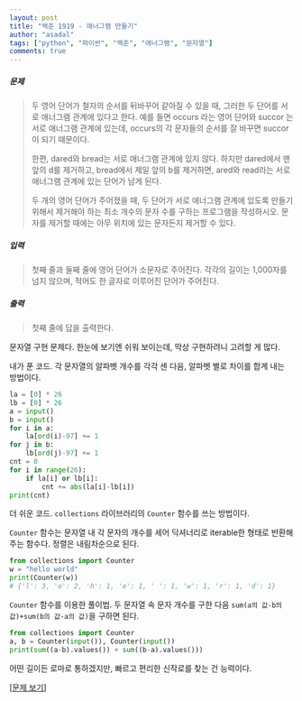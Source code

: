 ```yaml
---
layout: post
title: "백준 1919 - 애너그램 만들기"
author: "asadal"
tags: ["python", "파이썬", "백준", "애너그램", "문자열"]
comments: true
---
```


##### 문제

> 두 영어 단어가 철자의 순서를 뒤바꾸어 같아질 수 있을 때, 그러한 두 단어를 서로 애너그램 관계에 있다고 한다. 예를 들면 occurs 라는 영어 단어와 succor 는 서로 애너그램 관계에 있는데, occurs의 각 문자들의 순서를 잘 바꾸면 succor이 되기 때문이다.
>
> 한편, dared와 bread는 서로 애너그램 관계에 있지 않다. 하지만 dared에서 맨 앞의 d를 제거하고, bread에서 제일 앞의 b를 제거하면, ared와 read라는 서로 애너그램 관계에 있는 단어가 남게 된다.
>
> 두 개의 영어 단어가 주어졌을 때, 두 단어가 서로 애너그램 관계에 있도록 만들기 위해서 제거해야 하는 최소 개수의 문자 수를 구하는 프로그램을 작성하시오. 문자를 제거할 때에는 아무 위치에 있는 문자든지 제거할 수 있다.

##### 입력

> 첫째 줄과 둘째 줄에 영어 단어가 소문자로 주어진다. 각각의 길이는 1,000자를 넘지 않으며, 적어도 한 글자로 이루어진 단어가 주어진다.

##### 출력

> 첫째 줄에 답을 출력한다.

문자열 구현 문제다. 한눈에 보기엔 쉬워 보이는데, 막상 구현하려니 고려할 게 많다.

내가 푼 코드. 각 문자열의 알파벳 개수를 각각 센 다음, 알파벳 별로 차이를 합계 내는 방법이다.

```python
la = [0] * 26
lb = [0] * 26
a = input()
b = input()
for i in a:
    la[ord(i)-97] += 1
for j in b:
    lb[ord(j)-97] += 1
cnt = 0
for i in range(26):
    if la[i] or lb[i]:
        cnt += abs(la[i]-lb[i])
print(cnt)
```

더 쉬운 코드. `collections` 라이브러리의 `Counter` 함수를 쓰는 방법이다.

`Counter` 함수는 문자열 내 각 문자의 개수를 세어 딕셔너리로 iterable한 형태로 반환해주는 함수다. 정렬은 내림차순으로 된다.

```python
from collections import Counter
w = "hello world"
print(Counter(w))
# {'l': 3, 'o': 2, 'h': 1, 'e': 1, ' ': 1, 'w': 1, 'r': 1, 'd': 1}
```

`Counter` 함수를 이용한 풀이법. 두 문자열 속 문자 개수를 구한 다음 `sum(a의 값-b의 값)+sum(b의 값-a의 값)`을 구하면 된다.

```python
from collections import Counter
a, b = Counter(input()), Counter(input())
print(sum((a-b).values()) + sum((b-a).values()))
```

어떤 길이든 로마로 통하겠지만, 빠르고 편리한 신작로를 찾는 건 능력이다.

[[문제 보기](https://www.acmicpc.net/problem/1919)]